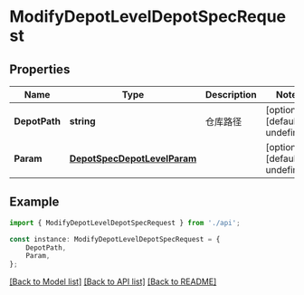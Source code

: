 # ModifyDepotLevelDepotSpecRequest


## Properties

Name | Type | Description | Notes
------------ | ------------- | ------------- | -------------
**DepotPath** | **string** | 仓库路径 | [optional] [default to undefined]
**Param** | [**DepotSpecDepotLevelParam**](DepotSpecDepotLevelParam.md) |  | [optional] [default to undefined]

## Example

```typescript
import { ModifyDepotLevelDepotSpecRequest } from './api';

const instance: ModifyDepotLevelDepotSpecRequest = {
    DepotPath,
    Param,
};
```

[[Back to Model list]](../README.md#documentation-for-models) [[Back to API list]](../README.md#documentation-for-api-endpoints) [[Back to README]](../README.md)
